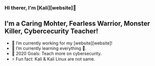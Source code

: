### HI therer, I'm [Kali][website]👋

## I'm a Caring Mohter, Fearless Warrior, Monster Killer, Cybercecurity Teacher!
- 🔭 I’m currently working for my [website][website]!
- 🌱 I’m currently learning everything 🤣.
- 🥅 2020 Goals: Teach more on cybersecurity.
- ⚡ Fun fact: Kali & Kali Linux are not same.

